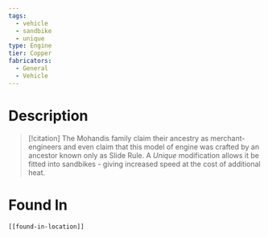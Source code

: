 ```yaml
---
tags:
  - vehicle
  - sandbike
  - unique
type: Engine
tier: Copper
fabricators:
  - General
  - Vehicle
---
```

# Description
> [!citation]
> The Mohandis family claim their ancestry as merchant-engineers and even claim that this model of engine was crafted by an ancestor known only as Slide Rule. A *Unique* modification allows it be fitted into sandbikes - giving increased speed at the cost of additional heat.
# Found In
```meta-bind-embed
[[found-in-location]]
```